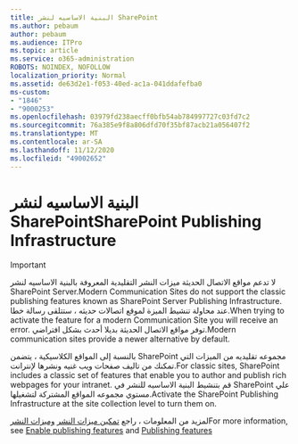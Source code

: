 ```yaml
---
title: البنية الاساسيه لنشر SharePoint
ms.author: pebaum
author: pebaum
ms.audience: ITPro
ms.topic: article
ms.service: o365-administration
ROBOTS: NOINDEX, NOFOLLOW
localization_priority: Normal
ms.assetid: de63d2e1-f053-40ed-ac1a-041ddafefba0
ms-custom:
- "1846"
- "9000253"
ms.openlocfilehash: 03979fd238aecff0bfb54ab784997727c03fd7c2
ms.sourcegitcommit: 76a385e9f8a806dfd70f35bf87acb21a056407f2
ms.translationtype: MT
ms.contentlocale: ar-SA
ms.lasthandoff: 11/12/2020
ms.locfileid: "49002652"
---
```

# <a name="sharepoint-publishing-infrastructure"></a><span data-ttu-id="9d1ce-102">البنية الاساسيه لنشر SharePoint</span><span class="sxs-lookup"><span data-stu-id="9d1ce-102">SharePoint Publishing Infrastructure</span></span>

> [!IMPORTANT]
> <span data-ttu-id="9d1ce-103">لا تدعم مواقع الاتصال الحديثة ميزات النشر التقليدية المعروفة بالبنية الاساسيه لنشر SharePoint Server.</span><span class="sxs-lookup"><span data-stu-id="9d1ce-103">Modern Communication Sites do not support the classic publishing features known as SharePoint Server Publishing Infrastructure.</span></span> <span data-ttu-id="9d1ce-104">عند محاولة تنشيط الميزة لموقع اتصالات حديثه ، ستتلقى رسالة خطا.</span><span class="sxs-lookup"><span data-stu-id="9d1ce-104">When trying to activate the feature for a modern Communication Site you will receive an error.</span></span> <span data-ttu-id="9d1ce-105">توفر مواقع الاتصال الحديثة بديلا أحدث بشكل افتراضي.</span><span class="sxs-lookup"><span data-stu-id="9d1ce-105">Modern communication sites provide a newer alternative by default.</span></span>

<span data-ttu-id="9d1ce-106">بالنسبة إلى المواقع الكلاسيكية ، يتضمن SharePoint مجموعه تقليديه من الميزات التي تمكنك من تاليف صفحات ويب غنيه ونشرها لإنترانت.</span><span class="sxs-lookup"><span data-stu-id="9d1ce-106">For classic sites, SharePoint includes a classic set of features that enable you to author and publish rich webpages for your intranet.</span></span> <span data-ttu-id="9d1ce-107">قم بتنشيط البنية الاساسيه للنشر في SharePoint علي مستوي مجموعه المواقع المشتركة لتشغيلها.</span><span class="sxs-lookup"><span data-stu-id="9d1ce-107">Activate the SharePoint Publishing Infrastructure at the site collection level to turn them on.</span></span>

<span data-ttu-id="9d1ce-108">لمزيد من المعلومات ، راجع [تمكين ميزات النشر](https://support.office.com/article/Enable-publishing-features-479677A6-8B33-4AC7-907D-071C1C7E4518) [وميزات النشر](https://support.office.com/article/Features-enabled-in-a-SharePoint-Online-publishing-site-3AB3810C-3C2C-4361-9D0E-0CBE666EA0B0?wt.mc_id=O365_Portal_MMaven#__toc336865553)</span><span class="sxs-lookup"><span data-stu-id="9d1ce-108">For more information, see [Enable publishing features](https://support.office.com/article/Enable-publishing-features-479677A6-8B33-4AC7-907D-071C1C7E4518) and [Publishing features](https://support.office.com/article/Features-enabled-in-a-SharePoint-Online-publishing-site-3AB3810C-3C2C-4361-9D0E-0CBE666EA0B0?wt.mc_id=O365_Portal_MMaven#__toc336865553)</span></span>
